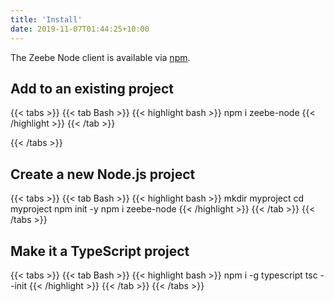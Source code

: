 ```yaml
---
title: 'Install'
date: 2019-11-07T01:44:25+10:00
---
```


The Zeebe Node client is available via [npm](https://www.npmjs.com/package/zeebe-node).

## Add to an existing project

{{< tabs >}}
{{< tab Bash >}}
{{< highlight bash >}}
npm i zeebe-node
{{< /highlight >}}
{{< /tab >}}

{{< /tabs >}}

## Create a new Node.js project

{{< tabs >}}
{{< tab Bash >}}
{{< highlight bash >}}
mkdir myproject
cd myproject
npm init -y
npm i zeebe-node
{{< /highlight >}}
{{< /tab >}}
{{< /tabs >}}

## Make it a TypeScript project

{{< tabs >}}
{{< tab Bash >}}
{{< highlight bash >}}
npm i -g typescript
tsc --init
{{< /highlight >}}
{{< /tab >}}
{{< /tabs >}}
